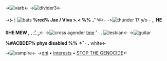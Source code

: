 ->![varb](https://media.discordapp.net/attachments/1149021950954455061/1191928654301761576/Picsart_24-01-02_21-03-40-002_2_30.webp?ex=65a73910&is=6594c410&hm=71afc22cb1fae524592683a7de5138493e481b3f8c6f8388484efc50580af83b&=&format=webp&width=527&height=225)<-
->![divider3](https://pix.crd.co/assets/images/gallery22/1bd26129.gif?v=b85aaf99)<-

->⊱┊ ![bats](https://pix.crd.co/assets/images/gallery29/48845541.gif?v=b85aaf99) **%red% Jae / Viva >.< %%** ₊˚ˑ༄ؘ<-
->![thunder](https://yokai.crd.co/assets/images/gallery20/886c2fe0.gif?v=b4df531c) 17 y/o - ,, **HE SHE MEW , ,** [·˚ ༘](rentry.co)<-
->![cross](https://pix.crd.co/assets/images/gallery27/92d36927.gif?v=b85aaf99) agender [tme](https://translanguageprimer.com/transmisogyny-affected/) ˚ · . ![lesbian](https://autism.crd.co/assets/images/gallery04/a6863c99.jpg?v=a2781ae8)<-
->![guitar](https://pix.crd.co/assets/images/gallery01/fb59fbc6.gif?v=b85aaf99) **%#ACBDEF% phys disabled %%** **✧˚ · .** white<-

->![vampire](https://supplies.ju.mp/assets/images/gallery07/10c843ae.gif?v=6a50b904)<-
->[dni](https://rentry.co/valssdni) • [interests](https://rentry.co/valsinterestss) • [STOP THE GENOCIDE](https://rentry.co/stopgenocide)<-